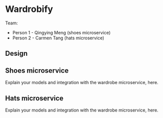 # Wardrobify

Team:

* Person 1 - Qingying Meng (shoes microservice)
* Person 2 - Carmen Tang (hats microservice)

## Design

## Shoes microservice

Explain your models and integration with the wardrobe
microservice, here.

## Hats microservice

Explain your models and integration with the wardrobe
microservice, here.
